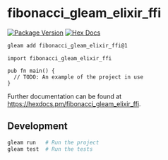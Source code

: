 # fibonacci_gleam_elixir_ffi

[![Package Version](https://img.shields.io/hexpm/v/fibonacci_gleam_elixir_ffi)](https://hex.pm/packages/fibonacci_gleam_elixir_ffi)
[![Hex Docs](https://img.shields.io/badge/hex-docs-ffaff3)](https://hexdocs.pm/fibonacci_gleam_elixir_ffi/)

```sh
gleam add fibonacci_gleam_elixir_ffi@1
```
```gleam
import fibonacci_gleam_elixir_ffi

pub fn main() {
  // TODO: An example of the project in use
}
```

Further documentation can be found at <https://hexdocs.pm/fibonacci_gleam_elixir_ffi>.

## Development

```sh
gleam run   # Run the project
gleam test  # Run the tests
```
